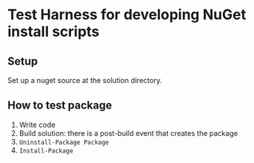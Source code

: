 Test Harness for developing NuGet install scripts
=================================================

Setup
-----

Set up a nuget source at the solution directory.

How to test package
-------------------

1. Write code
2. Build solution: there is a post-build event that creates the package
3. `Uninstall-Package Package`
4. `Install-Package`
